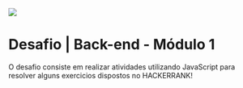 ![](https://i.imgur.com/xG74tOh.png)

# Desafio | Back-end - Módulo 1

O desafio consiste em realizar atividades utilizando JavaScript para resolver alguns exercicios dispostos no HACKERRANK!
